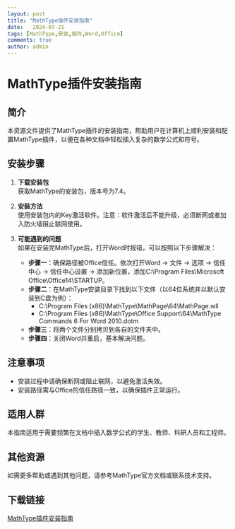 ```yaml
---
layout: post
title: "MathType插件安装指南"
date:   2024-07-21
tags: [MathType,安装,插件,Word,Office]
comments: true
author: admin
---
```

# MathType插件安装指南

## 简介
本资源文件提供了MathType插件的安装指南，帮助用户在计算机上顺利安装和配置MathType插件，以便在各种文档中轻松插入复杂的数学公式和符号。

## 安装步骤
1. **下载安装包**  
   获取MathType的安装包，版本号为7.4。

2. **安装方法**  
   使用安装包内的Key激活软件。注意：软件激活后不能升级，必须断网或者加入防火墙阻止联网使用。

3. **可能遇到的问题**  
   如果在安装完MathType后，打开Word时报错，可以按照以下步骤解决：
   - **步骤一**：确保路径被Office信任。依次打开Word -> 文件 -> 选项 -> 信任中心 -> 信任中心设置 -> 添加新位置，添加C:\Program Files\Microsoft Office\Office14\STARTUP。
   - **步骤二**：在MathType安装目录下找到以下文件（以64位系统并以默认安装到C盘为例）：
     - C:\Program Files (x86)\MathType\MathPage\64\MathPage.wll
     - C:\Program Files (x86)\MathType\Office Support\64\MathType Commands 6 For Word 2010.dotm
   - **步骤三**：将两个文件分别拷贝到各自的文件夹中。
   - **步骤四**：关闭Word并重启，基本解决问题。

## 注意事项
- 安装过程中请确保断网或阻止联网，以避免激活失效。
- 安装路径需与Office的信任路径一致，以确保插件正常运行。

## 适用人群
本指南适用于需要频繁在文档中插入数学公式的学生、教师、科研人员和工程师。

## 其他资源
如需更多帮助或遇到其他问题，请参考MathType官方文档或联系技术支持。

## 下载链接

[MathType插件安装指南](https://pan.quark.cn/s/f5b609e0232a)
